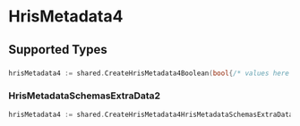 # HrisMetadata4


## Supported Types

### 

```go
hrisMetadata4 := shared.CreateHrisMetadata4Boolean(bool{/* values here */})
```

### HrisMetadataSchemasExtraData2

```go
hrisMetadata4 := shared.CreateHrisMetadata4HrisMetadataSchemasExtraData2(shared.HrisMetadataSchemasExtraData2{/* values here */})
```

